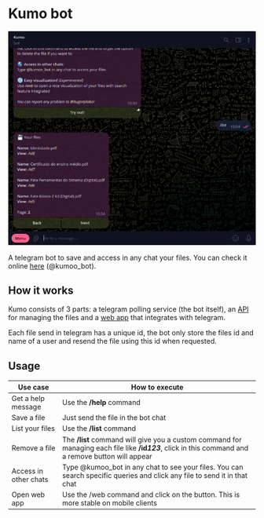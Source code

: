 # Kumo bot

![Screenshot demonstration](https://github.com/hugorplobo/kumo-bot/raw/main/assets/screenshot.png)

A telegram bot to save and access in any chat your files. You can check it online [here](https://t.me/kumoo_bot) (@kumoo_bot).

## How it works
Kumo consists of 3 parts: a telegram polling service (the bot itself), an [API](https://github.com/hugorplobo/kumo-api) for managing the files and a [web app](https://github.com/hugorplobo/kumo-web) that integrates with telegram.

Each file send in telegram has a unique id, the bot only store the files id and name of a user and resend the file using this id when requested.

## Usage
| Use case | How to execute |
| ---------- | ------------ |
| Get a help message | Use the **/help** command |
| Save a file | Just send the file in the bot chat |
| List your files | Use the **/list** command |
| Remove a file | The **/list** command will give you a custom command for managing each file like **/id*123***, click in this command and a remove button will appear
| Access in other chats | Type @kumoo_bot in any chat to see your files. You can search specific queries and click any file to send it in that chat |
| Open web app | Use the /web command and click on the button. This is more stable on mobile clients |
